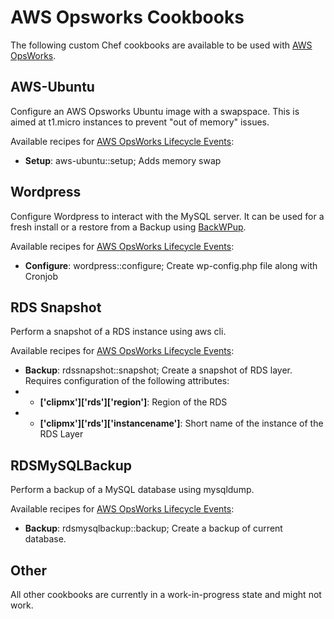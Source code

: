 # AWS Opsworks Cookbooks


The following custom Chef cookbooks are available to be used with [AWS OpsWorks](http://aws.amazon.com/opsworks/).

## AWS-Ubuntu

Configure an AWS Opsworks Ubuntu image with a swapspace. This is aimed at t1.micro instances to prevent "out of memory" issues.

Available recipes for [AWS OpsWorks Lifecycle Events](http://docs.aws.amazon.com/opsworks/latest/userguide/workingcookbook-events.html):
* **Setup**: aws-ubuntu::setup; Adds memory swap


## Wordpress

Configure Wordpress to interact with the MySQL server. It can be used for a fresh install or a restore from a Backup using [BackWPup](http://wordpress.org/plugins/backwpup/).

Available recipes for [AWS OpsWorks Lifecycle Events](http://docs.aws.amazon.com/opsworks/latest/userguide/workingcookbook-events.html):
* **Configure**: wordpress::configure; Create wp-config.php file along with Cronjob

## RDS Snapshot

Perform a snapshot of a RDS instance using aws cli.

Available recipes for [AWS OpsWorks Lifecycle Events](http://docs.aws.amazon.com/opsworks/latest/userguide/workingcookbook-events.html):
* **Backup**: rdssnapshot::snapshot; Create a snapshot of RDS layer. Requires configuration of the following attributes: 
 * * **['clipmx']['rds']['region']**: Region of the RDS
 * * **['clipmx']['rds']['instancename']**: Short name of the instance of the RDS Layer


## RDSMySQLBackup

Perform a backup of a MySQL database using mysqldump.

Available recipes for [AWS OpsWorks Lifecycle Events](http://docs.aws.amazon.com/opsworks/latest/userguide/workingcookbook-events.html):
* **Backup**: rdsmysqlbackup::backup; Create a backup of current database.

## Other
All other cookbooks are currently in a work-in-progress state and might not work.
